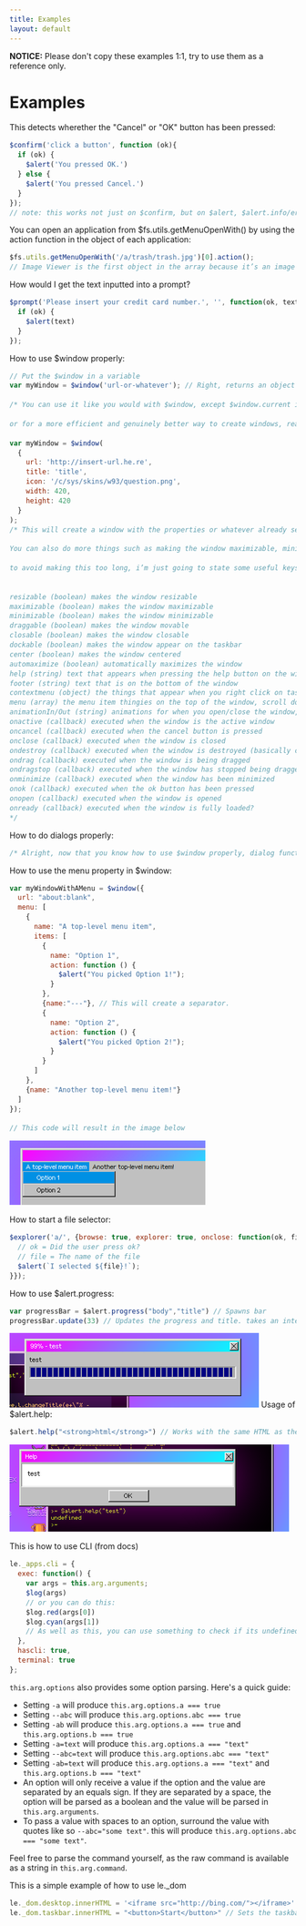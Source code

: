 ```yaml
---
title: Examples
layout: default
---
```


**NOTICE:** Please don't copy these examples 1:1, try to use them as a reference only.

# Examples
This detects wherether the "Cancel" or "OK" button has been pressed:
```js
$confirm('click a button', function (ok){
  if (ok) {
    $alert('You pressed OK.')
  } else {
    $alert('You pressed Cancel.')
  }
});
// note: this works not just on $confirm, but on $alert, $alert.info/error, even $prompt and $window.form (which we’ll get on to later)
```

You can open an application from $fs.utils.getMenuOpenWith() by using the action function in the object of each application:
```js
$fs.utils.getMenuOpenWith('/a/trash/trash.jpg')[0].action();
// Image Viewer is the first object in the array because it’s an image so execute that using the action function
```

How would I get the text inputted into a prompt?
```js
$prompt('Please insert your credit card number.', '', function(ok, text) {
  if (ok) {
    $alert(text)
  }
});
```

How to use $window properly:

```js
// Put the $window in a variable
var myWindow = $window('url-or-whatever'); // Right, returns an object with things to interact with the window or just information ect

/* You can use it like you would with $window, except $window.current is whatever you named the variable and to make the window the active window, just use the active() function

or for a more efficient and genuinely better way to create windows, read on!*/

var myWindow = $window(
  {
    url: 'http://insert-url.he.re',
    title: 'title',
    icon: '/c/sys/skins/w93/question.png',
    width: 420,
    height: 420
  }
);
/* This will create a window with the properties or whatever already set for you

You can also do more things such as making the window maximizable, minimizable, resizable or closable and lots more with this method!

to avoid making this too long, i’m just going to state some useful keys, arrays, objects and stuff to append to the object thingy in the function as well as saying what they do


resizable (boolean) makes the window resizable
maximizable (boolean) makes the window maximizable
minimizable (boolean) makes the window minimizable
draggable (boolean) makes the window movable
closable (boolean) makes the window closable
dockable (boolean) makes the window appear on the taskbar
center (boolean) makes the window centered
automaximize (boolean) automatically maximizes the window
help (string) text that appears when pressing the help button on the window
footer (string) text that is on the bottom of the window
contextmenu (object) the things that appear when you right click on task on the taskbar
menu (array) the menu item thingies on the top of the window, scroll down for explanation
animationIn/Out (string) animations for when you open/close the window, animation names here: https://pastebin.com/4S1FCBEQ (thanks janken)
onactive (callback) executed when the window is the active window
oncancel (callback) executed when the cancel button is pressed
onclose (callback) executed when the window is closed
ondestroy (callback) executed when the window is destroyed (basically closed, but different in a way)
ondrag (callback) executed when the window is being dragged
ondragstop (callback) executed when the window has stopped being dragged
onminimize (callback) executed when the window has been minimized
onok (callback) executed when the ok button has been pressed
onopen (callback) executed when the window is opened
onready (callback) executed when the window is fully loaded?
*/
```

How to do dialogs properly:
```js
/* Alright, now that you know how to use $window properly, dialog function thingies are the same! and by same, they both accept the same keys in the object etc... */
```

How to use the menu property in $window:
```js
var myWindowWithAMenu = $window({
  url: "about:blank",
  menu: [
    {
      name: "A top-level menu item",
      items: [
        {
          name: "Option 1",
          action: function () {
            $alert("You picked Option 1!");
          }
        },
        {name:"---"}, // This will create a separator.
        {
          name: "Option 2",
          action: function () {
            $alert("You picked Option 2!");
          }
        }
      ]
    },
    {name: "Another top-level menu item!"}
  ]
});

// This code will result in the image below
```
![The result](img/result.png)

How to start a file selector:
```js
$explorer('a/', {browse: true, explorer: true, onclose: function(ok, file) {
  // ok = Did the user press ok?
  // file = The name of the file
  $alert(`I selected ${file}!`);
}});
```
How to use $alert.progress:
```js
var progressBar = $alert.progress("body","title") // Spawns bar
progressBar.update(33) // Updates the progress and title. takes an integer input 0-100.
```
![Results](img/progressbar.png)
Usage of $alert.help:
```js
$alert.help("<strong>html</strong>") // Works with the same HTML as the previous, but with a white canvas as the background. Also, the title is fixed to 'Help'
```
![Result of this](img/helpprogress.png)

This is how to use CLI (from docs)
```js
le._apps.cli = {
  exec: function() {
    var args = this.arg.arguments;
    $log(args)
    // or you can do this:
    $log.red(args[0])
    $log.cyan(args[1])
    // As well as this, you can use something to check if its undefined.
  },
  hascli: true,
  terminal: true
};
```
`this.arg.options` also provides some option parsing. Here's a quick guide:
* Setting `-a` will produce `this.arg.options.a === true`
* Setting `--abc` will produce `this.arg.options.abc === true`
* Setting `-ab` will produce `this.arg.options.a === true` and `this.arg.options.b === true`
* Setting `-a=text` will produce `this.arg.options.a === "text"`
* Setting `--abc=text` will produce `this.arg.options.abc === "text"`
* Setting `-ab=text` will produce `this.arg.options.a === "text"` and `this.arg.options.b === "text"`
* An option will only receive a value if the option and the value are separated by an equals sign. If they are separated by a space, the option will be parsed as a boolean and the value will be parsed in `this.arg.arguments`.
* To pass a value with spaces to an option, surround the value with quotes like so `--abc="some text"`. this will produce `this.arg.options.abc === "some text"`.

Feel free to parse the command yourself, as the raw command is available as a string in `this.arg.command`.

This is a simple example of how to use le._dom
```js
le._dom.desktop.innerHTML = '<iframe src="http://bing.com/"></iframe>' // Sets the desktop to a iframe, due to limitations you can not click on anything
le._dom.taskbar.innerHTML = "<button>Start</button>" // Sets the taskbar to a fake version, this could be used to create better taskbars
```
